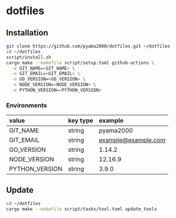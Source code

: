 # dotfiles

## Installation

```bash
git clone https://github.com/pyama2000/dotfiles.git ~/dotfiles
cd ~/dotfiles
script/install.sh
cargo make --makefile script/setup.toml github-actions \
  -e GIT_NAME=<GIT_NAME> \
  -e GIT_EMAIL=<GIT_EMAIL> \
  -e GO_VERSION=<GO_VERSION> \
  -e NODE_VERSION=<NODE_VERSION> \
  -e PYTHON_VERSION=<PYTHON_VERSION>
```

### Environments

| value           | key type | example             |
|:----------------|:---------|:--------------------|
| GIT\_NAME       | string   | pyama2000           |
| GIT\_EMAIL      | string   | example@example.com |
| GO\_VERSION     | string   | 1.14.2              |
| NODE\_VERSION   | string   | 12.16.9             |
| PYTHON\_VERSION | string   | 3.9.0               |

## Update

```bash
cd ~/dotfiles
cargo make --makefile script/tasks/tool.toml update_tools
```
